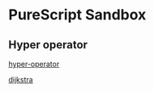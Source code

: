 # PureScript Sandbox

## Hyper operator

[hyper-operator](./hyper-operator/README.md)

[dijkstra](./dijkstra/README.md)
